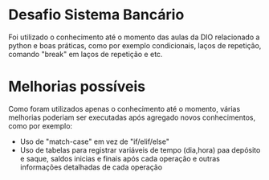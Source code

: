 # Desafio Sistema Bancário
  Foi utilizado o conhecimento até o momento das aulas da DIO relacionado a python e boas práticas, como por exemplo condicionais, laços 
  de repetição, comando "break" em laços de repetição e etc.

# Melhorias possíveis
Como foram utilizados apenas o conhecimento até o momento, várias melhorias poderiam ser executadas após agregado novos conhecimentos, como por exemplo:

- Uso de "match-case" em vez de "if/elif/else" <br>
- Uso de tabelas para registrar variáveis de tempo (dia,hora) paa depósito e saque, saldos inicias e finais após cada operação
e outras informações detalhadas de cada operação  <br>
